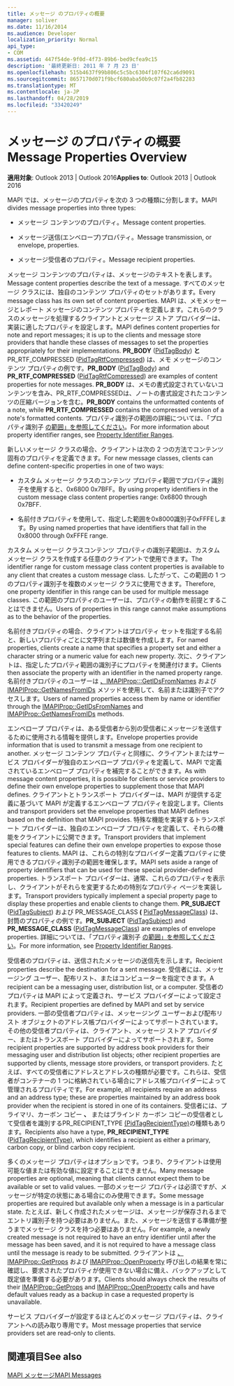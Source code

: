 ```yaml
---
title: メッセージ のプロパティの概要
manager: soliver
ms.date: 11/16/2014
ms.audience: Developer
localization_priority: Normal
api_type:
- COM
ms.assetid: 447f54de-9f0d-4f73-89b6-bed9cfea9c15
description: '最終更新日: 2011 年 7 月 23 日'
ms.openlocfilehash: 515b4637f99b806c5c5bc6304f107f62ca6d9091
ms.sourcegitcommit: 8657170d071f9bcf680aba50b9c07f2a4fb82283
ms.translationtype: MT
ms.contentlocale: ja-JP
ms.lasthandoff: 04/28/2019
ms.locfileid: "33420249"
---
```

# <a name="message-properties-overview"></a><span data-ttu-id="f86c2-103">メッセージ のプロパティの概要</span><span class="sxs-lookup"><span data-stu-id="f86c2-103">Message Properties Overview</span></span>

  
  
<span data-ttu-id="f86c2-104">**適用対象**: Outlook 2013 | Outlook 2016</span><span class="sxs-lookup"><span data-stu-id="f86c2-104">**Applies to**: Outlook 2013 | Outlook 2016</span></span> 
  
<span data-ttu-id="f86c2-105">MAPI では、メッセージのプロパティを次の 3 つの種類に分割します。</span><span class="sxs-lookup"><span data-stu-id="f86c2-105">MAPI divides message properties into three types:</span></span>
  
- <span data-ttu-id="f86c2-106">メッセージ コンテンツのプロパティ。</span><span class="sxs-lookup"><span data-stu-id="f86c2-106">Message content properties.</span></span>
    
- <span data-ttu-id="f86c2-107">メッセージ送信(エンベロープ)プロパティ。</span><span class="sxs-lookup"><span data-stu-id="f86c2-107">Message transmission, or envelope, properties.</span></span>
    
- <span data-ttu-id="f86c2-108">メッセージ受信者のプロパティ。</span><span class="sxs-lookup"><span data-stu-id="f86c2-108">Message recipient properties.</span></span>
    
<span data-ttu-id="f86c2-109">メッセージ コンテンツのプロパティは、メッセージのテキストを表します。</span><span class="sxs-lookup"><span data-stu-id="f86c2-109">Message content properties describe the text of a message.</span></span> <span data-ttu-id="f86c2-110">すべてのメッセージ クラスには、独自のコンテンツ プロパティのセットがあります。</span><span class="sxs-lookup"><span data-stu-id="f86c2-110">Every message class has its own set of content properties.</span></span> <span data-ttu-id="f86c2-111">MAPI は、メモメッセージとレポート メッセージのコンテンツ プロパティを定義します。これらのクラスのメッセージを処理するクライアントとメッセージ ストア プロバイダーは、実装に適したプロパティを設定します。</span><span class="sxs-lookup"><span data-stu-id="f86c2-111">MAPI defines content properties for note and report messages; it is up to the clients and message store providers that handle these classes of messages to set the properties appropriately for their implementations.</span></span> <span data-ttu-id="f86c2-112">**PR_BODY** ([PidTagBody](pidtagbody-canonical-property.md)) **と** PR_RTF_COMPRESSED ([PidTagRtfCompressed](pidtagrtfcompressed-canonical-property.md)) は、メモ メッセージのコンテンツ プロパティの例です。</span><span class="sxs-lookup"><span data-stu-id="f86c2-112">**PR_BODY** ([PidTagBody](pidtagbody-canonical-property.md)) and **PR_RTF_COMPRESSED** ([PidTagRtfCompressed](pidtagrtfcompressed-canonical-property.md)) are examples of content properties for note messages.</span></span> <span data-ttu-id="f86c2-113">**PR_BODY** は、メモの書式設定されていないコンテンツを含み、PR_RTF_COMPRESSEDは、ノートの書式設定されたコンテンツの圧縮バージョンを含む。</span><span class="sxs-lookup"><span data-stu-id="f86c2-113">**PR_BODY** contains the unformatted contents of a note, while **PR_RTF_COMPRESSED** contains the compressed version of a note's formatted contents.</span></span> <span data-ttu-id="f86c2-114">プロパティ識別子の範囲の詳細については、「プロパティ識別子 [の範囲」を参照してください](property-identifier-ranges.md)。</span><span class="sxs-lookup"><span data-stu-id="f86c2-114">For more information about property identifier ranges, see [Property Identifier Ranges](property-identifier-ranges.md).</span></span>
  
<span data-ttu-id="f86c2-115">新しいメッセージ クラスの場合、クライアントは次の 2 つの方法でコンテンツ固有のプロパティを定義できます。</span><span class="sxs-lookup"><span data-stu-id="f86c2-115">For new message classes, clients can define content-specific properties in one of two ways:</span></span>
  
- <span data-ttu-id="f86c2-116">カスタム メッセージ クラスのコンテンツ プロパティ範囲でプロパティ識別子を使用すると、0x6800 0x7BFF。</span><span class="sxs-lookup"><span data-stu-id="f86c2-116">By using property identifiers in the custom message class content properties range: 0x6800 through 0x7BFF.</span></span>
    
- <span data-ttu-id="f86c2-117">名前付きプロパティを使用して、指定した範囲を0x8000識別子0xFFFEします。</span><span class="sxs-lookup"><span data-stu-id="f86c2-117">By using named properties that have identifiers that fall in the 0x8000 through 0xFFFE range.</span></span>
    
<span data-ttu-id="f86c2-118">カスタム メッセージ クラスコンテンツ プロパティの識別子範囲は、カスタム メッセージ クラスを作成する任意のクライアントで使用できます。</span><span class="sxs-lookup"><span data-stu-id="f86c2-118">The identifier range for custom message class content properties is available to any client that creates a custom message class.</span></span> <span data-ttu-id="f86c2-119">したがって、この範囲の 1 つのプロパティ識別子を複数のメッセージ クラスに使用できます。</span><span class="sxs-lookup"><span data-stu-id="f86c2-119">Therefore, one property identifier in this range can be used for multiple message classes.</span></span> <span data-ttu-id="f86c2-120">この範囲のプロパティのユーザーは、プロパティの動作を前提とすることはできません。</span><span class="sxs-lookup"><span data-stu-id="f86c2-120">Users of properties in this range cannot make assumptions as to the behavior of the properties.</span></span> 
  
<span data-ttu-id="f86c2-121">名前付きプロパティの場合、クライアントはプロパティ セットを指定する名前と、新しいプロパティごとに文字列または数値を作成します。</span><span class="sxs-lookup"><span data-stu-id="f86c2-121">For named properties, clients create a name that specifies a property set and either a character string or a numeric value for each new property.</span></span> <span data-ttu-id="f86c2-122">次に、クライアントは、指定したプロパティ範囲の識別子にプロパティを関連付けます。</span><span class="sxs-lookup"><span data-stu-id="f86c2-122">Clients then associate the property with an identifier in the named property range.</span></span> <span data-ttu-id="f86c2-123">名前付きプロパティのユーザーは [、IMAPIProp:::GetIDsFromNames](imapiprop-getidsfromnames.md) および [IMAPIProp::GetNamesFromIDs](imapiprop-getnamesfromids.md) メソッドを使用して、名前または識別子でアクセスします。</span><span class="sxs-lookup"><span data-stu-id="f86c2-123">Users of named properties access them by name or identifier through the [IMAPIProp::GetIDsFromNames](imapiprop-getidsfromnames.md) and [IMAPIProp::GetNamesFromIDs](imapiprop-getnamesfromids.md) methods.</span></span> 
  
<span data-ttu-id="f86c2-124">エンベロープ プロパティは、ある受信者から別の受信者にメッセージを送信するために使用される情報を提供します。</span><span class="sxs-lookup"><span data-stu-id="f86c2-124">Envelope properties provide information that is used to transmit a message from one recipient to another.</span></span> <span data-ttu-id="f86c2-125">メッセージ コンテンツ プロパティと同様に、クライアントまたはサービス プロバイダーが独自のエンベロープ プロパティを定義して、MAPI で定義されているエンベロープ プロパティを補完することができます。</span><span class="sxs-lookup"><span data-stu-id="f86c2-125">As with message content properties, it is possible for clients or service providers to define their own envelope properties to supplement those that MAPI defines.</span></span> <span data-ttu-id="f86c2-126">クライアントとトランスポート プロバイダーは、MAPI が提供する定義に基づいて MAPI が定義するエンベロープ プロパティを設定します。</span><span class="sxs-lookup"><span data-stu-id="f86c2-126">Clients and transport providers set the envelope properties that MAPI defines based on the definition that MAPI provides.</span></span> <span data-ttu-id="f86c2-127">特殊な機能を実装するトランスポート プロバイダーは、独自のエンベロープ プロパティを定義して、それらの機能をクライアントに公開できます。</span><span class="sxs-lookup"><span data-stu-id="f86c2-127">Transport providers that implement special features can define their own envelope properties to expose those features to clients.</span></span> <span data-ttu-id="f86c2-128">MAPI は、これらの特別なプロバイダー定義プロパティに使用できるプロパティ識別子の範囲を確保します。</span><span class="sxs-lookup"><span data-stu-id="f86c2-128">MAPI sets aside a range of property identifiers that can be used for these special provider-defined properties.</span></span> <span data-ttu-id="f86c2-129">トランスポート プロバイダーは、通常、これらのプロパティを表示し、クライアントがそれらを変更するための特別なプロパティ ページを実装します。</span><span class="sxs-lookup"><span data-stu-id="f86c2-129">Transport providers typically implement a special property page to display these properties and enable clients to change them.</span></span> <span data-ttu-id="f86c2-130">**PR_SUBJECT** ([PidTagSubject](pidtagsubject-canonical-property.md)) および PR_MESSAGE_CLASS **(** [PidTagMessageClass](pidtagmessageclass-canonical-property.md)) は、封筒のプロパティの例です。</span><span class="sxs-lookup"><span data-stu-id="f86c2-130">**PR_SUBJECT** ([PidTagSubject](pidtagsubject-canonical-property.md)) and **PR_MESSAGE_CLASS** ([PidTagMessageClass](pidtagmessageclass-canonical-property.md)) are examples of envelope properties.</span></span> <span data-ttu-id="f86c2-131">詳細については、「プロパティ識別子 [の範囲」を参照してください](property-identifier-ranges.md)。</span><span class="sxs-lookup"><span data-stu-id="f86c2-131">For more information, see [Property Identifier Ranges](property-identifier-ranges.md).</span></span>
  
<span data-ttu-id="f86c2-132">受信者のプロパティは、送信されたメッセージの送信先を示します。</span><span class="sxs-lookup"><span data-stu-id="f86c2-132">Recipient properties describe the destination for a sent message.</span></span> <span data-ttu-id="f86c2-133">受信者には、メッセージング ユーザー、配布リスト、またはコンピューターを指定できます。</span><span class="sxs-lookup"><span data-stu-id="f86c2-133">A recipient can be a messaging user, distribution list, or a computer.</span></span> <span data-ttu-id="f86c2-134">受信者のプロパティは MAPI によって定義され、サービス プロバイダーによって設定されます。</span><span class="sxs-lookup"><span data-stu-id="f86c2-134">Recipient properties are defined by MAPI and set by service providers.</span></span> <span data-ttu-id="f86c2-135">一部の受信者プロパティは、メッセージング ユーザーおよび配布リスト オブジェクトのアドレス帳プロバイダーによってサポートされています。その他の受信者プロパティは、クライアント、メッセージ ストア プロバイダー、またはトランスポート プロバイダーによってサポートされます。</span><span class="sxs-lookup"><span data-stu-id="f86c2-135">Some recipient properties are supported by address book providers for their messaging user and distribution list objects; other recipient properties are supported by clients, message store providers, or transport providers.</span></span> <span data-ttu-id="f86c2-136">たとえば、すべての受信者にアドレスとアドレスの種類が必要です。これらは、受信者がコンテナーの 1 つに格納されている場合にアドレス帳プロバイダーによって管理されるプロパティです。</span><span class="sxs-lookup"><span data-stu-id="f86c2-136">For example, all recipients require an address and an address type; these are properties maintained by an address book provider when the recipient is stored in one of its containers.</span></span> <span data-ttu-id="f86c2-137">受信者には、プライマリ、カーボン コピー **、** またはブラインド カーボン コピーの受信者として受信者を識別するPR_RECIPIENT_TYPE [(PidTagRecipientType)](pidtagrecipienttype-canonical-property.md)の種類もあります。</span><span class="sxs-lookup"><span data-stu-id="f86c2-137">Recipients also have a type, **PR_RECIPIENT_TYPE** ([PidTagRecipientType](pidtagrecipienttype-canonical-property.md)), which identifies a recipient as either a primary, carbon copy, or blind carbon copy recipient.</span></span>
  
<span data-ttu-id="f86c2-138">多くのメッセージ プロパティはオプションです。つまり、クライアントは使用可能な値または有効な値に設定することはできません。</span><span class="sxs-lookup"><span data-stu-id="f86c2-138">Many message properties are optional, meaning that clients cannot expect them to be available or set to valid values.</span></span> <span data-ttu-id="f86c2-139">一部のメッセージ プロパティは必須ですが、メッセージが特定の状態にある場合にのみ使用できます。</span><span class="sxs-lookup"><span data-stu-id="f86c2-139">Some message properties are required but available only when a message is in a particular state.</span></span> <span data-ttu-id="f86c2-140">たとえば、新しく作成されたメッセージは、メッセージが保存されるまでエントリ識別子を持つ必要はありません。また、メッセージを送信する準備が整うまでメッセージ クラスを持つ必要はありません。</span><span class="sxs-lookup"><span data-stu-id="f86c2-140">For example, a newly created message is not required to have an entry identifier until after the message has been saved, and it is not required to have a message class until the message is ready to be submitted.</span></span> <span data-ttu-id="f86c2-141">クライアントは [、IMAPIProp::GetProps](imapiprop-getprops.md) および [IMAPIProp::OpenProperty](imapiprop-openproperty.md) 呼び出しの結果を常に確認し、要求されたプロパティが使用できない場合に備え、バックアップとして既定値を準備する必要があります。</span><span class="sxs-lookup"><span data-stu-id="f86c2-141">Clients should always check the results of their [IMAPIProp::GetProps](imapiprop-getprops.md) and [IMAPIProp::OpenProperty](imapiprop-openproperty.md) calls and have default values ready as a backup in case a requested property is unavailable.</span></span> 
  
<span data-ttu-id="f86c2-142">サービス プロバイダーが設定するほとんどのメッセージ プロパティは、クライアントへの読み取り専用です。</span><span class="sxs-lookup"><span data-stu-id="f86c2-142">Most message properties that service providers set are read-only to clients.</span></span> 
  
## <a name="see-also"></a><span data-ttu-id="f86c2-143">関連項目</span><span class="sxs-lookup"><span data-stu-id="f86c2-143">See also</span></span>



[<span data-ttu-id="f86c2-144">MAPI メッセージ</span><span class="sxs-lookup"><span data-stu-id="f86c2-144">MAPI Messages</span></span>](mapi-messages.md)

